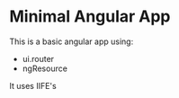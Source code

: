 Minimal Angular App
===================

This is a basic angular app using:

- ui.router
- ngResource

It uses IIFE's 